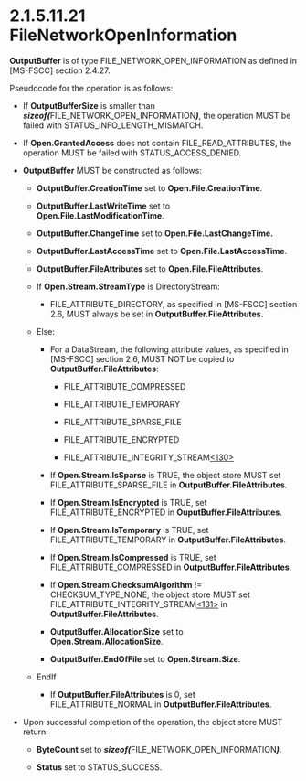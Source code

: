 <html dir="LTR" xmlns:mshelp="http://msdn.microsoft.com/mshelp" xmlns:ddue="http://ddue.schemas.microsoft.com/authoring/2003/5" xmlns:xlink="http://www.w3.org/1999/xlink" xmlns:tool="http://www.microsoft.com/tooltip">
    <head>
        <meta http-equiv="Content-Type" content="text/html; CHARSET=utf-8"></meta>
        <meta name="save" content="history"></meta>
        <title>2.1.5.11.21 FileNetworkOpenInformation</title>
        <xml>
            <mshelp:toctitle title="2.1.5.11.21 FileNetworkOpenInformation"></mshelp:toctitle>
            <mshelp:rltitle title="[MS-FSA]: FileNetworkOpenInformation"></mshelp:rltitle>
            <mshelp:keyword index="A" term="6c6423d8-9689-44f0-baa0-0b50370ab048"></mshelp:keyword>
            <mshelp:attr name="DCSext.ContentType" value="open specification"></mshelp:attr>
            <mshelp:attr name="AssetID" value="6c6423d8-9689-44f0-baa0-0b50370ab048"></mshelp:attr>
            <mshelp:attr name="TopicType" value="kbRef"></mshelp:attr>
            <mshelp:attr name="DCSext.Title" value="[MS-FSA]: FileNetworkOpenInformation" />
        </xml>
    </head>
    <body>
        <div id="header">
            <h1 class="heading">2.1.5.11.21 FileNetworkOpenInformation</h1>
        </div>
        <div id="mainSection">
            <div id="mainBody">
                <div id="allHistory" class="saveHistory"></div>
                <div id="sectionSection0" class="section" name="collapseableSection">
                    

<p><b>OutputBuffer</b> is of type FILE_NETWORK_OPEN_INFORMATION
as defined in <mshelp:link keywords="efbfe127-73ad-4140-9967-ec6500e66d5e" tabindex="0">[MS-FSCC]</mshelp:link>
section <mshelp:link keywords="26d261db-58d1-4513-a548-074448cbb146" tabindex="0">2.4.27</mshelp:link>.</p>

<p>Pseudocode for the operation is as follows:</p>

<ul><li><p><span><span> 
</span></span>If <b>OutputBufferSize</b> is smaller than <b><i>sizeof(</i></b>FILE_NETWORK_OPEN_INFORMATION<b><i>)</i></b>,
the operation MUST be failed with STATUS_INFO_LENGTH_MISMATCH.</p>

</li><li><p><span><span> 
</span></span>If <b>Open.GrantedAccess</b> does not contain
FILE_READ_ATTRIBUTES, the operation MUST be failed with STATUS_ACCESS_DENIED.</p>

</li><li><p><span><span> 
</span></span><b>OutputBuffer</b> MUST be constructed as follows:</p>

<ul><li><p><span><span>  </span></span><b>OutputBuffer.CreationTime</b>
set to <b>Open.File.CreationTime</b>.</p>

</li><li><p><span><span>  </span></span><b>OutputBuffer.LastWriteTime</b>
set to <b>Open.File.LastModificationTime</b>.</p>

</li><li><p><span><span>  </span></span><b>OutputBuffer.ChangeTime</b>
set to <b>Open.File.LastChangeTime.</b></p>

</li><li><p><span><span>  </span></span><b>OutputBuffer.LastAccessTime</b>
set to <b>Open.File.LastAccessTime</b>.</p>

</li><li><p><span><span>  </span></span><b>OutputBuffer.FileAttributes</b>
set to <b>Open.File.FileAttributes</b>.</p>

</li><li><p><span><span>  </span></span>If <b>Open.Stream.StreamType</b>
is DirectoryStream:</p>

<ul><li><p><span><span> 
</span></span>FILE_ATTRIBUTE_DIRECTORY, as specified in [MS-FSCC] section <mshelp:link keywords="ca28ec38-f155-4768-81d6-4bfeb8586fc9" tabindex="0">2.6</mshelp:link>,
MUST always be set in <b>OutputBuffer.FileAttributes.</b></p>

</li></ul></li><li><p><span><span>  </span></span>Else:</p>

<ul><li><p><span><span> 
</span></span>For a DataStream, the following attribute values, as specified in
[MS-FSCC] section 2.6, MUST NOT be copied to <b>OutputBuffer.FileAttributes</b>:</p>

<ul><li><p><span><span> 
</span></span>FILE_ATTRIBUTE_COMPRESSED</p>

</li><li><p><span><span> 
</span></span>FILE_ATTRIBUTE_TEMPORARY</p>

</li><li><p><span><span> 
</span></span>FILE_ATTRIBUTE_SPARSE_FILE</p>

</li><li><p><span><span> 
</span></span>FILE_ATTRIBUTE_ENCRYPTED</p>

</li><li><p><span><span> 
</span></span>FILE_ATTRIBUTE_INTEGRITY_STREAM<a id="Appendix_A_Target_130"></a><a href="4e3695bd-7574-4f24-a223-b4679c065b63.md#Appendix_A_130" aria-label="Product behavior note 130">&lt;130&gt;</a></p>

</li></ul></li><li><p><span><span> 
</span></span>If <b>Open.Stream.IsSparse</b> is TRUE, the object store MUST set
FILE_ATTRIBUTE_SPARSE_FILE in <b>OutputBuffer.FileAttributes</b>.</p>

</li><li><p><span><span> 
</span></span>If <b>Open.Stream.IsEncrypted</b> is TRUE, set FILE_ATTRIBUTE_ENCRYPTED
in <b>OuputBuffer.FileAttributes</b>.</p>

</li><li><p><span><span> 
</span></span>If <b>Open.Stream.IsTemporary</b> is TRUE, set
FILE_ATTRIBUTE_TEMPORARY in <b>OutputBuffer.FileAttributes</b>.</p>

</li><li><p><span><span> 
</span></span>If <b>Open.Stream.IsCompressed</b> is TRUE, set
FILE_ATTRIBUTE_COMPRESSED in <b>OutputBuffer.FileAttributes</b>.</p>

</li><li><p><span><span> 
</span></span>If <b>Open.Stream.ChecksumAlgorithm</b> != CHECKSUM_TYPE_NONE,
the object store MUST set FILE_ATTRIBUTE_INTEGRITY_STREAM<a id="Appendix_A_Target_131"></a><a href="4e3695bd-7574-4f24-a223-b4679c065b63.md#Appendix_A_131" aria-label="Product behavior note 131">&lt;131&gt;</a> in <b>OutputBuffer.FileAttributes</b>.</p>

</li><li><p><span><span> 
</span></span><b>OutputBuffer.AllocationSize</b> set to <b>Open.Stream.AllocationSize</b>.</p>

</li><li><p><span><span> 
</span></span><b>OutputBuffer.EndOfFile</b> set to <b>Open.Stream.Size</b>.</p>

</li></ul></li><li><p><span><span>  </span></span>EndIf</p>

<ul><li><p><span><span> 
</span></span>If <b>OutputBuffer.FileAttributes</b> is 0, set
FILE_ATTRIBUTE_NORMAL in <b>OutputBuffer.FileAttributes</b>.</p>

</li></ul></li></ul></li><li><p><span><span> 
</span></span>Upon successful completion of the operation, the object store
MUST return:</p>

<ul><li><p><span><span>  </span></span><b>ByteCount</b>
set to <b><i>sizeof(</i></b>FILE_NETWORK_OPEN_INFORMATION<b><i>)</i></b>.</p>

</li><li><p><span><span>  </span></span><b>Status</b>
set to STATUS_SUCCESS.</p>

</li></ul></li></ul>
                </div>
            </div>
        </div>
    </body>
</html>